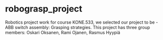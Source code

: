 # robograsp_project

Robotics project work for course KONE.533, we selected our project to be - ABB switch assembly: Grasping strategies.
This project has three group members: Oskari Oksanen, Rami Ojanen, Rasmus Hyypiä
